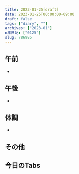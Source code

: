 ```yaml
---
title: 2023-01-25[draft]
date: 2023-01-25T00:00:00+09:00
draft: false
tags: ["diary", ""]
archives: ["2023-01"]
n年日記: ["0125"]
slug: 786985
---
```

## 午前
- 
## 午後
- 
## 体調
- 
## その他
## 今日のTabs